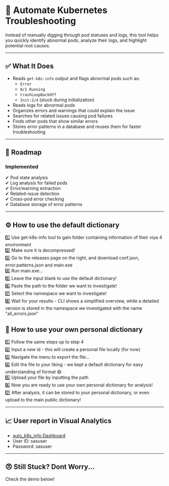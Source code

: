 # 🚀 Automate Kubernetes Troubleshooting

Instead of manually digging through pod statuses and logs, this tool helps you quickly identify abnormal pods, analyze their logs, and highlight potential root causes.

---

## ✅ What It Does
- Reads `get-k8s-info` output and flags abnormal pods such as:
  - `Error`
  - `0/1 Running`
  - `CrashLoopBackOff`
  - `Init:2/4` (stuck during initialization)
- Reads logs for abnormal pods
- Organizes errors and warnings that could explain the issue
- Searches for related issues causing pod failures
- Finds other pods that show similar errors
- Stores error patterns in a database and reuses them for faster troubleshooting

---

## 📝 Roadmap

### Implemented
✔ Pod state analysis  
✔ Log analysis for failed pods  
✔ Error/warning extraction  
✔ Related-issue detection  
✔ Cross-pod error checking  
✔ Database storage of error patterns  

---

## ⚙️ How to use the default dictionary

:one: Use get-k8s-info tool to gain folder containing information of their viya 4 environment  
:two: Make sure it is decompressed!  
:three: Go to the releases page on the right, and download conf.json, error.patterns.json and main.exe  
:four: Run main.exe...  
:five: Leave the input blank to use the default dictionary!  
:six: Paste the path to the folder we want to investigate!  
:seven: Select the namespace we want to investigate!  
:eight: Wait for your results - CLI shows a simplified overview, while a detailed version is stored in the namespace we investigated with the name "all_errors.json"  

## 👷 How to use your own personal dictionary

:one: Follow the same steps up to step 4  
:two: Input a new id - this will create a personal file locally (for now)  
:three: Navigate the menu to export the file...  
:four: Edit the file to your liking - we kept a default dictionary for easy understanding of format 😄  
:five: Upload your file by inputting the path  
:six: Now you are ready to use your own personal dictionary for analysis!  
:seven: After analysis, it can be stored to your personal dictionary, or even upload to the main public dictionary!  

---

## :chart_with_upwards_trend: User report in Visual Analytics
- [auto_k8s_info Dashboard](https://trck1076843.trc.sas.com/SASVisualAnalytics/?reportUri=%2Freports%2Freports%2F6770e85c-7f57-413b-9783-cd43a2ce759c&reportViewOnly=true&reportContextBar=false&pageNavigation=false&sas-welcome=false)
- User ID: sasuser
- Password: sasuser
---

## 😠 Still Stuck? Dont Worry...

Check the demo below!

